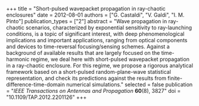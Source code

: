 +++
title = "Short-pulsed wavepacket propagation in ray-chaotic enclosures"
date = 2012-08-01
authors = ["G. Castaldi", "V. Galdi", "I. M. Pinto"]
publication_types = ["2"]
abstract = "Wave propagation in ray-chaotic scenarios, characterized by exponential sensitivity to ray-launching conditions, is a topic of significant interest, with deep phenomenological implications and important applications, ranging from optical components and devices to time-reversal focusing/sensing schemes. Against a background of available results that are largely focused on the time-harmonic regime, we deal here with short-pulsed wavepacket propagation in a ray-chaotic enclosure. For this regime, we propose a rigorous analytical framework based on a short-pulsed random-plane-wave statistical representation, and check its predictions against the results from finite-difference-time-domain numerical simulations."
selected = false
publication = "*IEEE Transactions on Antennas and Propagation* **60**(8), 3827"
doi = "10.1109/TAP.2012.2201126"
+++
